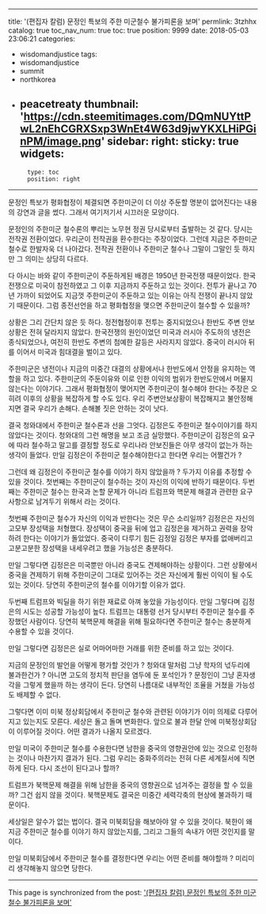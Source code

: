 
---
title: '(편집자 칼럼) 문정인 특보의 주한 미군철수 불가피론을 보며'
permlink: 3tzhhx
catalog: true
toc_nav_num: true
toc: true
position: 9999
date: 2018-05-03 23:06:21
categories:
- wisdomandjustice
tags:
- wisdomandjustice
- summit
- northkorea
- peacetreaty
thumbnail: 'https://cdn.steemitimages.com/DQmNUYttPwL2nEhCGRXSxp3WnEt4W63d9jwYKXLHiPGinPM/image.png'
sidebar:
    right:
        sticky: true
widgets:
    -
        type: toc
        position: right
---


문정인 특보가 평화협정이 체결되면 주한미군이 더 이상 주둔할 명분이 없어진다는 내용의 강연과 글을 썼다. 그래서 여기저기서 시끄러운 모양이다. 

문정인의 주한미군 철수론의 뿌리는 노무현 정권 당시로부터 출발하는 것 같다. 당시는 전작권 전환이었다. 우리군이 전작권을 환수한다는 주장이었다. 그런데 지금은 주한미군 철수로 한발자욱 더 나아갔다. 전작권 전환이나 주한미군 철수나 그말이 그말인 듯 하지만 그 의미는 상당히 다르다.

다 아시는 바와 같이 주한미군이 주둔하게된 배경은 1950년 한국전쟁 때문이었다. 한국전쟁으로 미국이 참전하였고 그 이후 지금까지 주둔하고 있는 것이다. 전투가 끝나고 70년 가까이 되었어도 지금껏 주한미군이 주둔하고 있는 이유는 아직 전쟁이 끝나지 않았기 때문이다. 그럼 종전선언을 하고 평화협정을 맺으면 주한미군이 철수할 수 있을까? 

상황은 그리 간단치 않은 듯 하다. 정전협정이후 전투는 중지되었으나 한반도 주변 안보상황은 전혀 달라지지 않았다. 한국전쟁의 원인이었던 미국과 러시아 주도하의 냉전은 종식되었으나, 여전히 한반도 주변의 첨예한 갈등은 사라지지 않았다. 중국이 러시아 뒤를 이어서 미국과 힘대결을 벌이고 있다. 

주한미군은 냉전이나 지금의 미중간 대결의 상황에서나 한반도에서 안정을 유지하는 역할을 하고 있다. 주한미군의 주둔이유와 이로 인한 이익의 범위가 한반도안에서 머물지 않는다는 이야기다. 그래서 평화협정이 맺어지면 주한미군이 철수해야 한다는 주장은 오히려 이후의 상황을 복잡하게 할 수도 있다. 우리 주변안보상황이 복잡해지고 불안정해지면 결국 우리가 손해다. 손해볼 짓은 안하는 것이 낫다.

결국 청와대에서 주한미군 철수론과 선을 그엇다. 김정은도 주한미군 철수이야기를 하지 않았다는 것이다. 청와대의 그런 해명을 보고 조금 실망했다. 주한미군이 김정은의 요구에 따라 철수하고 말고를 결정할 정도로 우리나라 안보진들은 아무 생각이 없는가 하는 생각이 들었다. 만일 김정은이 주한미군 철수해야한다고 한다면 우리는 어쩔건가 ?  

그런데 왜 김정은이 주한미군 철수를 이야기 하지 않았을까 ? 두가지 이유를 추정할 수 있을 것이다. 첫번째는 주한미군이 철수하는 것이 자신의 이익에 반하기 때문이다. 두번째는 주한미군 철수는 한국과 논할 문제가 아니라 트럼프와 핵문제 해결과 관련한 요구사항으로 남겨두기 위해서 라는 것이다. 

첫번째 주한미군 철수가 자신의 이익과 반한다는 것은 무슨 소리일까? 김정은은 자신의 고모부 장성택을 처형했다. 장성택이 중국을 뒤에 업고 김정은을 제거하고 권력을 장악하려 한다는 이야기가 돌았었다. 중국이 다루기 힘든 김정일 김정은 부자를 없애버리고 고분고분한 장성택을 내세우려고 했을 가능성은 충분하다. 

만일 그렇다면 김정은은 미국뿐만 아니라 중국도 견제해야하는 상황이다. 그런 상황에서 중국을 견제하기 위해 주한미군이 그대로 있어주는 것은 자신에게 훨씬 이익이 될 수도 있는 것이다. 당연히 주한미군의 철수를 이야기할 이유가 없다.

두번째 트럼프와 빅딜을 하기 위한 재료로 아껴 놓았을 가능성이다. 만일 그렇다며 김정은의 시도는 성공할 가능성이 높다. 트럼프는 대통령 선거 당시부터 주한미군 철수를 주장했던 사람이다. 당연히 북핵문제 해결을 위해 필요하다면 주한미군 철수는 충분하게 수용할 수 있을 것이다. 

만일 그렇다면 김정은은 실로 어마어마한 거래를 위한 준비를 하고 있는 것이다.

지금의 문정인의 발언을 어떻게 평가할 것인가 ? 청와대 말처럼 그냥 학자의 넋두리에 불과한건가 ? 아니면 고도의 정치적 판단을 염두에 둔 포석인가 ? 문정인이 그냥 혼자생각을 그렇게 했을까 하는 생각이 든다. 당연히 나름대로 내부적인 조율을 거쳤을 가능성도 배제할 수 없다. 

그렇다면 이미 미북 정상회담에서 주한미군 철수와 관련된 이야기가 이미 의제로 다루어지고 있는지도 모른다. 
세상은 돌고 돌며 변화한다. 앞으로 불과 한달 안에 미북정상회담이 이루어질 것이다. 
어떤 결과가 나올지 모르겠다. 

만일 미국이 주한미군 철수를 수용한다면 남한을 중국의 영향권안에 있는 것으로 인정하는 것이나 마찬가지 결과가 된다. 그럼 우리는 중화주의라는 전혀 다른 세계질서에 직면하게 된다. 다시 조선이 된다고나 할까? 

트럼프가 북핵문제 해결을 위해 남한을 중국의 영향권으로 넘겨주는 결정을 할 수 있을까? 그건 쉽지 않을 것이다. 북핵문제도 결국은 미중간 세력각축의 현상에 불과하기 때문이다.

세상일은 알수가 없는 법이다. 결국 미북회담을 해보아야 알 수 있을 것이다. 북한이 왜 지금 주한미군 철수를 이야기 하지 않았는지를, 그리고 그들의 속내가 어떤 것인지를 말이다. 

만일 미북회담에서 주한미군 철수를 결정한다면 우리는 어떤 준비를 해야할까 ? 
미리미리 생각해놓지 않으면 당한다.

- - -

This page is synchronized from the post: ['(편집자 칼럼) 문정인 특보의 주한 미군철수 불가피론을 보며'](https://steemit.com/@wisdomandjustice/3tzhhx)
